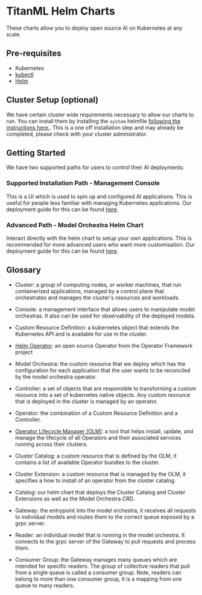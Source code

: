 # TitanML Helm Charts

These charts allow you to deploy open source AI on Kubernetes at any scale.

## Pre-requisites

* Kubernetes 
* [kubectl](https://kubernetes.io/docs/reference/kubectl/kubectl/)
* [Helm](https://helm.sh/docs/intro/install/)

## Cluster Setup (optional)

We have certain cluster wide requirements necessary to allow our charts to run. You can install them by installing the `system` helmfile [following the instructions here.](system/README.md). This is a one off installation step and may already be completed, please check with your cluster administrator.

## Getting Started

We have two supported paths for users to control their AI deployments:

### Supported Installation Path - Management Console

This is a UI which is used to spin up and configured AI applications. This is useful for people less familiar with managing Kubernetes applications. Our deployment guide for this can be found [here](charts/console/README.md).

### Advanced Path - Model Orchestra Helm Chart

Interact directly with the helm chart to setup your own applications. This is recommended for more advanced users who want more customisation. Our deployment guide for this can be found [here](charts/model-orchestra/README.md).


## Glossary

* Cluster: a group of computing nodes, or worker machines, that run containerized applications, managed by a control plane that orchestrates and manages the cluster's resources and workloads.

* Console: a management interface that allows users to manipulate model orchestras. It also can be used for observability of the deployed models.

* Custom Resource Definition: a kubernetes object that extends the Kubernetes API and is available for use in the cluster.

* [Helm Operator](https://github.com/operator-framework/helm-operator-plugins): an open source Operator from the Operator Framework project

* Model Orchestra: the custom resource that we deploy which has the configuration for each application that the user wants to be reconciled by the model orchestra operator.

* Controller: a set of objects that are responsible to transforming a custom resource into a set of kubernetes native objects. Any custom resource that is deployed in the cluster is managed by an operator.

* Operator: the combination of a Custom Resource Definition and a Controller.

* [Operator Lifecycle Manager (OLM)](https://operator-framework.github.io/operator-controller/): a tool that helps install, update, and manage the lifecycle of all Operators and their associated services running across their clusters.

* Cluster Catalog: a custom resource that is defined by the OLM, it contains a list of available Operator bundles to the cluster.

* Cluster Extension: a custom resource that is managed by the OLM, it specifies a how to install of an operator from the cluster catalog.

* Catalog: our helm chart that deploys the Cluster Catalog and Cluster Extensions as well as the Model Orchestra CRD.

* Gateway: the entrypoint into the model orchestra, it receives all requests to individual models and routes them to the correct queue exposed by a grpc server.

* Reader: an individual model that is running in the model orchestra. It connects to the grpc server of the Gateway to pull requests and process them.

* Consumer Group: the Gateway manages many queues which are intended for specific readers. The group of collective readers that pull from a single queue is called a consumer group. Note, readers can belong to more than one consumer group, it is a mapping from one queue to many readers.
